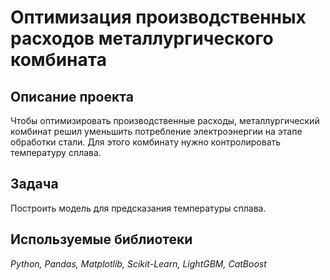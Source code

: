 # Оптимизация производственных расходов металлургического комбината

## Описание проекта

Чтобы оптимизировать производственные расходы, металлургический комбинат решил уменьшить потребление электроэнергии на этапе обработки стали. Для этого комбинату нужно контролировать температуру сплава. 

## Задача

Построить модель для предсказания температуры сплава. 

## Используемые библиотеки
*Python, Pandas, Matplotlib, Scikit-Learn, LightGBM, CatBoost*

